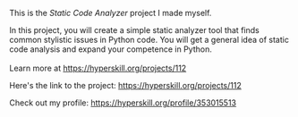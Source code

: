 This is the *Static Code Analyzer* project I made myself.


In this project, you will create a simple static analyzer tool that finds common stylistic issues in Python code. You will get a general idea of static code analysis and expand your competence in Python.<br/><br/>Learn more at <a href="https://hyperskill.org/projects/112?utm_source=ide&utm_medium=ide&utm_campaign=ide&utm_content=project-card">https://hyperskill.org/projects/112</a>

Here's the link to the project: https://hyperskill.org/projects/112

Check out my profile: https://hyperskill.org/profile/353015513